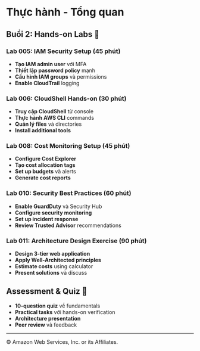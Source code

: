 # Thực hành - Tổng quan

## Buổi 2: Hands-on Labs 🔬

### Lab 005: IAM Security Setup (45 phút)
- **Tạo IAM admin user** với MFA
- **Thiết lập password policy** mạnh
- **Cấu hình IAM groups** và permissions
- **Enable CloudTrail** logging

### Lab 006: CloudShell Hands-on (30 phút)
- **Truy cập CloudShell** từ console
- **Thực hành AWS CLI** commands
- **Quản lý files** và directories
- **Install additional tools**

### Lab 008: Cost Monitoring Setup (45 phút)
- **Configure Cost Explorer**
- **Tạo cost allocation tags**
- **Set up budgets** và alerts
- **Generate cost reports**

### Lab 010: Security Best Practices (60 phút)
- **Enable GuardDuty** và Security Hub
- **Configure security monitoring**
- **Set up incident response**
- **Review Trusted Advisor** recommendations

### Lab 011: Architecture Design Exercise (90 phút)
- **Design 3-tier web application**
- **Apply Well-Architected principles**
- **Estimate costs** using calculator
- **Present solutions** và discuss

## Assessment & Quiz 📝
- **10-question quiz** về fundamentals
- **Practical tasks** với hands-on verification
- **Architecture presentation**
- **Peer review** và feedback

---

© Amazon Web Services, Inc. or its Affiliates.
